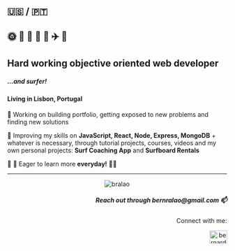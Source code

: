 <div align="left">
 <h2> 🇺🇸 / 🇵🇹 </h2>
 <h2>🌞 🌊 📸 🌻 🐶 ✈️ 🌅 </h2>
 <h2>Hard working objective oriented web developer</h2><h5>...and surfer!</h5>
 <h4>Living in Lisbon, Portugal</h4>
 
 🔭 Working on building portfolio, getting exposed to new problems and finding new solutions
 
 🎯 Improving my skills on **JavaScript, React, Node, Express, MongoDB** + whatever is necessary, through tutorial projects, courses, videos and my own personal projects: **Surf Coaching App** and **Surfboard Rentals**
 
 🌱 🧠 Eager to learn more **everyday!** 🙋‍♂️
</div>

<hr>

<div align="center">
 
 <p><img src="https://github-readme-stats.vercel.app/api/top-langs?username=bralao&show_icons=true&locale=en&layout=compact" alt="bralao" /></p>
</div>

<div align="right">
 



 
 <h5>Reach out through bernralao@gmail.com 📫</h5>

 <p>Connect with me:</p>
 <p>
 <a href="https://linkedin.com/in/bernardoralao" target="blank"><img align="center" src="https://raw.githubusercontent.com/rahuldkjain/github-profile-readme-generator/master/src/images/icons/Social/linked-in-alt.svg" alt="bernardoralao" height="30" width="40" /></a>
 </p>
</div>
 
 

